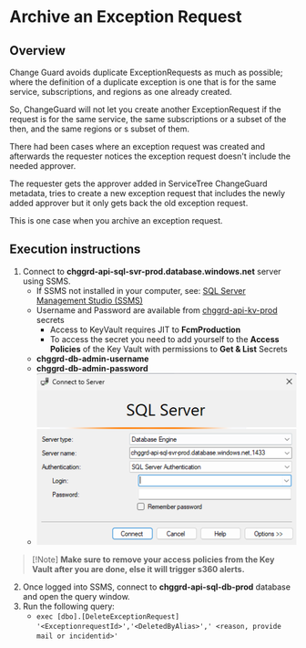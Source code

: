 ﻿# Archive an Exception Request

## Overview

Change Guard avoids duplicate ExceptionRequests as much as possible; where the definition of a duplicate exception is one that is for the same service, subscriptions, and regions as one already created.

So, ChangeGuard will not let you create another ExceptionRequest if the request is for the same service, the same subscriptions or a subset of the then, and the same regions or s subset of them.

There had been cases where an exception request was created and afterwards the requester notices the exception request doesn't include the needed approver.

The requester gets the approver added in ServiceTree ChangeGuard metadata, tries to create a new exception request that includes the newly added approver but it only gets back the old exception request.

This is one case when you archive an exception request. 

## Execution instructions

1. Connect to **chggrd-api-sql-svr-prod.database.windows.net** server using SSMS.
   - If SSMS not installed in your computer, see: [SQL Server Management Studio (SSMS)](https://learn.microsoft.com/en-us/sql/ssms/download-sql-server-management-studio-ssms)
   - Username and Password are available
     from [chggrd-api-kv-prod](https://ms.portal.azure.com/#@MSAzureCloud.onmicrosoft.com/resource/subscriptions/8830ba56-a476-4d01-b6ac-d3ee790383dc/resourceGroups/chggrd-api-prod-westus2/providers/Microsoft.KeyVault/vaults/chggrd-api-kv-prod) secrets
      - Access to KeyVault requires JIT to **FcmProduction**
      - To access the secret you need to add yourself to the **Access Policies** of the Key Vault with permissions to **Get & List** Secrets
   - **chggrd-db-admin-username**
   - **chggrd-db-admin-password**
   - ![ssms](media/SSMS_prod_server.png)

> [!Note] **Make sure to remove your access policies from the Key Vault after you are done, else it will trigger s360 alerts.**

2. Once logged into SSMS, connect to **chggrd-api-sql-db-prod** database and open the query window.
3. Run the following query:
   - ``` exec [dbo].[DeleteExceptionRequest] '<ExceptionrequestId>','<DeletedByAlias>',' <reason, provide mail or incidentid>' ``` 